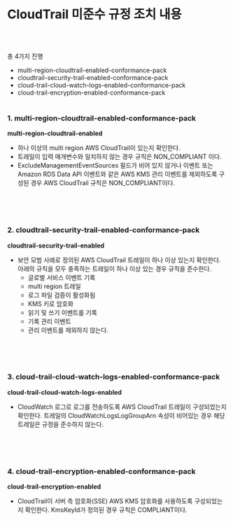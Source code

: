 # CloudTrail 미준수 규정 조치 내용
<br><br>

총 4가지 진행
- multi-region-cloudtrail-enabled-conformance-pack
- cloudtrail-security-trail-enabled-conformance-pack
- cloud-trail-cloud-watch-logs-enabled-conformance-pack
- cloud-trail-encryption-enabled-conformance-pack
<br><br>

### 1. multi-region-cloudtrail-enabled-conformance-pack
**multi-region-cloudtrail-enabled**
<br>
- 하나 이상의 multi region AWS CloudTrail이 있는지 확인한다. 
- 트레일이 입력 매개변수와 일치하지 않는 경우 규칙은 NON_COMPLIANT 이다.
- ExcludeManagementEventSources 필드가 비어 있지 않거나 이벤트 또는 Amazon RDS Data API 이벤트와 같은 AWS KMS 관리 이벤트를 제외하도록 구성된 경우 AWS CloudTrail 규칙은 NON_COMPLIANT이다.
<br>
<br><br>

### 2. cloudtrail-security-trail-enabled-conformance-pack
**cloudtrail-security-trail-enabled**
<br>
- 보안 모범 사례로 정의된 AWS CloudTrail 트레일이 하나 이상 있는지 확인한다. 아래의 규칙을 모두 충족하는 트레일이 하나 이상 있는 경우 규칙을 준수한다.
  - 글로벌 서비스 이벤트 기록
  - multi region 트레일
  - 로그 파일 검증이 활성화됨
  - KMS 키로 암호화
  - 읽기 및 쓰기 이벤트를 기록
  - 기록 관리 이벤트
  - 관리 이벤트를 제외하지 않는다.
<br>
<br><br>

### 3. cloud-trail-cloud-watch-logs-enabled-conformance-pack
**cloud-trail-cloud-watch-logs-enabled**
<br>
- CloudWatch 로그로 로그를 전송하도록 AWS CloudTrail 트레일이 구성되었는지 확인한다. 트레일의 CloudWatchLogsLogGroupArn 속성이 비어있는 경우 해당 트레일은 규정을 준수하지 않는다.
<br>
<br><br>

### 4. cloud-trail-encryption-enabled-conformance-pack
**cloud-trail-encryption-enabled**
<br>
- CloudTrail이 서버 측 암호화(SSE) AWS KMS 암호화를 사용하도록 구성되었는지 확인한다. KmsKeyId가 정의된 경우 규칙은 COMPLIANT이다.




